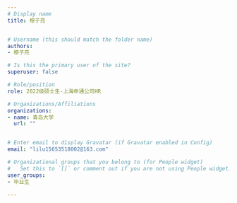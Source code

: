 ```yaml
---
# Display name
title: 穆子亮


# Username (this should match the folder name)
authors:
- 穆子亮

# Is this the primary user of the site?
superuser: false

# Role/position
role: 2022级硕士生-上海申通公司HR

# Organizations/Affiliations
organizations:
- name: 青岛大学
  url: ""


# Enter email to display Gravatar (if Gravatar enabled in Config)
email: "lilu15653518002@163.com"

# Organizational groups that you belong to (for People widget)
#   Set this to `[]` or comment out if you are not using People widget.
user_groups:
- 毕业生

---
```




